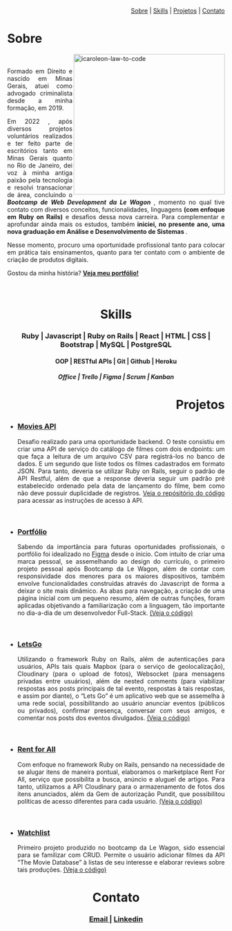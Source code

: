 <p align="right">
    <a href="#heading-sobre"> Sobre</a> |
    <a href="#heading-skills"> Skills</a> |
    <a href="#heading-projetos"> Projetos</a> |
    <a href="#heading-contato"> Contato</a> 
  </p>
  <h1 align="left" id="heading-sobre"> Sobre </h1>
  <div>
   <img src="https://i.ibb.co/NLpDRCr/6358887-preview-rev-1-1.png" alt="icaroleon-law-to-code" align="right" height="325px" width="350px">
    <br>
    <p align="justify"> Formado em Direito e nascido em Minas Gerais, atuei como advogado criminalista desde a minha formação, em 2019. </p>
    <p align="justify"> Em 2022 , após diversos projetos voluntários realizados e ter feito parte de escritórios tanto em Minas Gerais quanto no Rio de Janeiro, dei voz à minha antiga paixão pela tecnologia e resolvi transacionar de área, concluindo o <strong><i>Bootcamp de Web Development da Le Wagon </i></strong>, momento no qual tive contato com diversos conceitos, funcionalidades, linguagens <strong>(com enfoque em Ruby on Rails)</strong> e desafios dessa nova carreira. Para complementar e aprofundar ainda mais os estudos, também <strong>iniciei, no presente ano, uma nova graduação em Análise e Desenvolvimento de Sistemas </strong>. 

   <p align="justify"> Nesse momento, procuro uma oportunidade profissional tanto para colocar em prática tais ensinamentos, quanto para ter contato com o ambiente de criação de produtos digitais. </p>
    <p align="justify"> Gostou da minha história? <a href="https://icaroleon.dev/"><strong>Veja meu portfólio! </strong></a></p>
  </div>
  <br>
  <h1 align="center" id="heading-skills"> Skills </h1> 
    <h3 align="center"> Ruby | Javascript | Ruby on Rails | React | HTML | CSS | Bootstrap | MySQL | PostgreSQL  </h3>
    <h4 align="center"> OOP | RESTful APIs | Git | Github | Heroku </h4>
    <h5 align="center"> Office | Trello | Figma | Scrum | Kanban </h5>
  <h1 align="right" id="heading-projetos"> Projetos </h1> 
  <ul>
    <li><h3><a href="https://icaroleon.dev" target="_blank"> Movies API </a></h3></li>
    <p align="justify">Desafio realizado para uma oportunidade backend. O teste consistiu em criar uma API de serviço do catálogo de filmes com dois endpoints: um que faça a leitura de um arquivo CSV para registrá-los no banco de dados. E um segundo que liste todos os filmes cadastrados em formato JSON. Para tanto, deveria se utilizar Ruby on Rails, seguir o padrão de API Restful, além de que a response deveria seguir um padrão pré estabelecido ordenado pela data de lançamento do filme, bem como não deve possuir duplicidade de registros. <a href="https://github.com/icaroleon/desafio-backend-moviesapi" target="_blank">Veja o repósitório do código </a>para acessar as instruções de acesso à API.</p>
    <br>
    <li><h3><a href="https://icaroleon.dev" target="_blank"> Portfólio </a></h3></li>
      <p align="justify">Sabendo da importância para futuras oportunidades profissionais, o portfólio foi idealizado no <a href="https://www.figma.com/file/oFcPji135OTxtGRWmgIJyA/Portf%C3%B3lio?node-id=0%3A1" target="_blank"> Figma</a>  desde o ínicio. Com intuito de criar uma marca pessoal, se assemelhando ao design do currículo, o primeiro projeto pessoal após Bootcamp da Le Wagon, além de contar com responsividade dos menores para os maiores dispositivos, também envolve funcionalidades construídas através do Javascript de forma a deixar o site mais dinâmico. As abas para navegação, a criação de uma página inicial com um pequeno resumo, além de outras funções, foram aplicadas objetivando a familiarização com a linguagem, tão importante no dia-a-dia de um desenvolvedor Full-Stack. <a href="https://github.com/icaroleon/icaroleon.github.io">(Veja o código)</a> <p>
  <br>
    <li><h3><a href="https://www.letsgo-social.com.br" target="_blank"> LetsGo </a></h3></li>
      <p align="justify">Utilizando o framework Ruby on Rails, além de autenticações para usuários, APIs tais quais Mapbox (para o serviço de geolocalização), Cloudinary (para o upload de fotos), Websocket (para mensagens privadas entre usuários), além de nested comments (para viabilizar respostas aos posts principais de tal evento, respostas à tais respostas, e assim por diante), o “Lets Go” é um aplicativo web que se assemelha à uma rede social, possibilitando ao usuário anunciar eventos (públicos ou privados), confirmar presença, conversar com seus amigos, e comentar nos posts dos eventos divulgados. <a href="https://github.com/lucca1998byu/letsgo"> (Veja o código)</a> <p>
  <br>
    <li><h3><a href="https://rent-for-all.herokuapp.com"> Rent for All </a></h3></li>
      <p align="justify">Com enfoque no framework Ruby on Rails, pensando na necessidade de se alugar itens de maneira pontual, elaboramos o marketplace Rent For All, serviço que possibilita a busca, anúncio e aluguel de artigos. Para tanto, utilizamos a API Cloudinary para o armazenamento de fotos dos itens anunciados, além da Gem de autorização Pundit, que possibilitou políticas de acesso diferentes para cada usuário. <a href="https://github.com/gessicahug/rent_for_all">(Veja o código)</a> <p>
  <br>
     <li><h3><a href="https://watchlist-bootcamp-project.herokuapp.com"> Watchlist </a></h3></li>
      <p align="justify">Primeiro projeto produzido no bootcamp da Le Wagon, sido essencial para se familizar com CRUD. Permite o usuário adicionar filmes da API “The Movie Database” à listas de seu interesse e elaborar reviews sobre tais produções. <a href="https://github.com/icaroleon/rails-watch-list">(Veja o código)</a><p>
  </ul>
  <h1 align="center" id="heading-contato"> Contato </h1> 
    <h3 align="center"><a href = "mailto:icvieiramg@gmail.com"> Email </a>
  | <a href="https://www.linkedin.com/in/icaroleon" target="_blank">Linkedin</a> 
    </h3>
  
            
            
  
